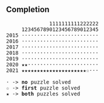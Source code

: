 ## Completion

<pre>
              1111111111222222
     1234567890123456789012345
2015 &#8901;&#8901;&#8901;&#8901;&#8901;&#8901;&#8901;&#8901;&#8901;&#8901;&#8901;&#8901;&#8901;&#8901;&#8901;&#8901;&#8901;&#8901;&#8901;&#8901;&#8901;&#8901;&#8901;&#8901;&#8901;
2016 &#8901;&#8901;&#8901;&#8901;&#8901;&#8901;&#8901;&#8901;&#8901;&#8901;&#8901;&#8901;&#8901;&#8901;&#8901;&#8901;&#8901;&#8901;&#8901;&#8901;&#8901;&#8901;&#8901;&#8901;&#8901;
2017 &#8901;&#8901;&#8901;&#8901;&#8901;&#8901;&#8901;&#8901;&#8901;&#8901;&#8901;&#8901;&#8901;&#8901;&#8901;&#8901;&#8901;&#8901;&#8901;&#8901;&#8901;&#8901;&#8901;&#8901;&#8901;
2018 &#8901;&#8901;&#8901;&#8901;&#8901;&#8901;&#8901;&#8901;&#8901;&#8901;&#8901;&#8901;&#8901;&#8901;&#8901;&#8901;&#8901;&#8901;&#8901;&#8901;&#8901;&#8901;&#8901;&#8901;&#8901;
2019 &#8901;&#8901;&#8901;&#8901;&#8901;&#8901;&#8901;&#8901;&#8901;&#8901;&#8901;&#8901;&#8901;&#8901;&#8901;&#8901;&#8901;&#8901;&#8901;&#8901;&#8901;&#8901;&#8901;&#8901;&#8901;
2020 &#9733;&#9733;&#8901;&#8901;&#8901;&#8901;&#8901;&#8901;&#8901;&#8901;&#8901;&#8901;&#8901;&#8901;&#8901;&#8901;&#8901;&#8901;&#8901;&#8901;&#8901;&#8901;&#8901;&#8901;&#8901;
2021 &#9733;&#9733;&#9733;&#9733;&#9733;&#9733;&#9733;&#9733;&#9733;&#9733;&#9733;&#9733;&#9733;&#9733;&#9733;&#9733;&#9733;&#9733;&#9733;&#9733;&#9733;&#9734;&#8901;&#8901;&#8901;
<!--|   1  |   2  |   3  |   4  |   5  |   6  |   7  |   8  |   9  |  10  |  11  |  12  |  13  |  14  |  15  |  16  |  17  |  18  |  19  |  20  |  21  |  22  |  23  |  24  |  25  |--> 
&#8901; -> <b>no</b> puzzle solved
&#9734; -> <b>first</b> puzzle solved
&#9733; -> <b>both</b> puzzles solved
</pre>
